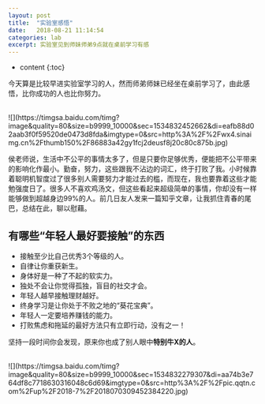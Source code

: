 ```yaml
---
layout: post
title:  "实验室感悟"
date:   2018-08-21 11:14:54
categories: lab
excerpt: 实验室见到师妹师弟9点就在桌前学习有感 
---
```


* content
{:toc}

今天算是比较早进实验室学习的人，然而师弟师妹已经坐在桌前学习了，由此感悟，比你成功的人也比你努力。

<br>
![](https://timgsa.baidu.com/timg?image&quality=80&size=b9999_10000&sec=1534832452662&di=eafb88d02aab3f0f59520de0473d8fda&imgtype=0&src=http%3A%2F%2Fwx4.sinaimg.cn%2Fthumb150%2F86883a42gy1fcj2deusf8j20c80c875b.jpg)
<br>

侯老师说，生活中不公平的事情太多了，但是只要你足够优秀，便能把不公平带来的影响化作最小。勤奋，努力，这些跟我不沾边的词汇，终于打败了我。小时候靠着聪明机智度过了很多别人需要努力才能过去的槛，而现在，我也要靠着这些才能勉强度日了。很多人不喜欢鸡汤文，但这些看起来超级简单的事情，你却没有一样能够做到超越身边99%的人。前几日友人发来一篇知乎文章，让我抓住青春的尾巴，总结在此，聊以慰藉。
## 有哪些“年轻人最好要接触”的东西
* 接触至少比自己优秀3个等级的人。
* 自律让你重获新生。
* 身体好是一种了不起的软实力。
* 独处不会让你觉得孤独，盲目的社交才会。
* 年轻人越早接触理财越好。
* 终身学习是让你处于不败之地的“葵花宝典”。
* 年轻人一定要培养赚钱的能力。
* 打败焦虑和拖延的最好方法只有立即行动，没有之一！

坚持一段时间你会发现，原来你也成了别人眼中**特别牛X的人**。


<br>
![](https://timgsa.baidu.com/timg?image&quality=80&size=b9999_10000&sec=1534832279307&di=aa74b3e764df8c7718630316048c6d69&imgtype=0&src=http%3A%2F%2Fpic.qqtn.com%2Fup%2F2018-7%2F2018070309452384220.jpg)
<br>

